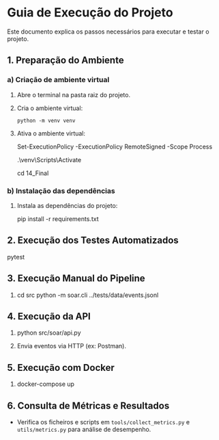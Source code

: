 # Guia de Execução do Projeto

Este documento explica os passos necessários para executar e testar o projeto.

## 1. Preparação do Ambiente

### a) Criação de ambiente virtual 
1. Abre o terminal na pasta raiz do projeto.
2. Cria o ambiente virtual:
   ```
   python -m venv venv
   ```
3. Ativa o ambiente virtual:
   
     Set-ExecutionPolicy -ExecutionPolicy RemoteSigned -Scope Process

     .\venv\Scripts\Activate
    
     cd 14_Final

### b) Instalação das dependências
1. Instala as dependências do projeto:
   
   pip install -r requirements.txt
   

## 2. Execução dos Testes Automatizados
   
   pytest 
   
## 3. Execução Manual do Pipeline
1. 
    cd src
   python -m soar.cli ../tests/data/events.jsonl

## 4. Execução da API
1. 
   python src/soar/api.py
   
2. Envia eventos via HTTP (ex: Postman).

## 5. Execução com Docker 
1. 
   docker-compose up

## 6. Consulta de Métricas e Resultados
- Verifica os ficheiros e scripts em `tools/collect_metrics.py` e `utils/metrics.py` para análise de desempenho.


